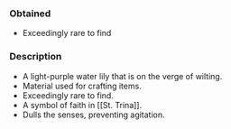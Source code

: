 ### Obtained
- Exceedingly rare to find
### Description
- A light-purple water lily that is on the verge of wilting.
- Material used for crafting items.
- Exceedingly rare to find.
- A symbol of faith in [[St. Trina]].
- Dulls the senses, preventing agitation.
